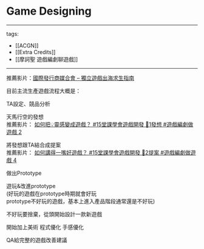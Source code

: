 # Game Designing

---
tags:
  - [[ACGN]]
  - [[Extra Credits]]
  - [[摩訶聖 遊戲編劇聊遊戲]]
---

推薦影片：[國際發行商媒合會 – 獨立遊戲出海求生指南](https://www.youtube.com/watch?v=mtObYJRb2ug)

目前主流生產遊戲流程大概是：

TA設定、競品分析

天馬行空的發想  
推薦影片： [如何把💡靈感變成遊戲？ #15堂課學會遊戲開發 🔧1發想 #遊戲編劇做遊戲 2](https://www.youtube.com/watch?v=SdfA7NBV0fI)

將發想跟TA結合成提案  
推薦影片： [如何講得一嘴好遊戲？ #15堂課學會遊戲開發 🔧2提案 #遊戲編劇做遊戲 4](https://youtu.be/uP2ZV-Z4CHI)

做出Prototype

遊玩&改進prototype  
(好玩的遊戲在prototype時期就會好玩  
prototype不好玩的遊戲，基本上進入產品階段通常還是不好玩)

不好玩要捨棄，從頭開始設計一款新遊戲

開始加上美術  程式優化  手感優化

QA給完整的遊戲改善建議

